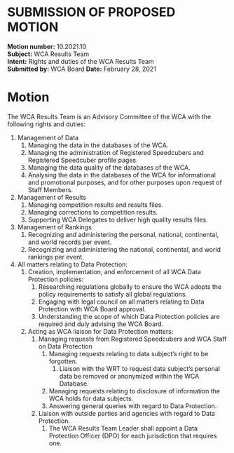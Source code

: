 # SUBMISSION OF PROPOSED MOTION

**Motion number:** 10.2021.10  
**Subject:** WCA Results Team  
**Intent:** Rights and duties of the WCA Results Team  
**Submitted by:** WCA Board 
**Date:** February 28, 2021  

# Motion

The WCA Results Team is an Advisory Committee of the WCA with the following rights and duties:

1. Management of Data
   1. Managing the data in the databases of the WCA.
   2. Managing the administration of Registered Speedcubers and Registered Speedcuber profile pages.
   3. Managing the data quality of the databases of the WCA.
   4. Analysing the data in the databases of the WCA for informational and promotional purposes, and for other purposes upon request of Staff Members.
2. Management of Results
   1. Managing competition results and results files.
   2. Managing corrections to competition results.
   3. Supporting WCA Delegates to deliver high quality results files.
3. Management of Rankings
   1. Recognizing and administering the personal, national, continental, and world records per event.
   2. Recognizing and administering the national, continental, and world rankings per event.
4. All matters relating to Data Protection:
   1. Creation, implementation, and enforcement of all WCA Data Protection policies:
      1. Researching regulations globally to ensure the WCA adopts the policy requirements to satisfy all global regulations.
      2. Engaging with legal council on all matters relating to Data Protection with WCA Board approval.
      3.  Understanding the scope of which Data Protection policies are required and duly advising the WCA Board.
   2. Acting as WCA liaison for Data Protection matters:
      1. Managing requests from Registered Speedcubers and WCA Staff on Data Protection
         1. Managing requests relating to data subject’s right to be forgotten.
            1. Liaison with the WRT to request data subject’s personal data be removed or anonymized within the WCA Database. 
         2. Managing requests relating to disclosure of information the WCA holds for data subjects.
         3. Answering general queries with regard to Data Protection.
      2. Liaison with outside parties and agencies with regard to Data Protection.
         1. The WCA Results Team Leader shall appoint a Data Protection Officer (DPO) for each jurisdiction that requires one.
